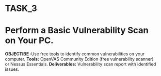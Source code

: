 # TASK_3
# Perform a Basic Vulnerability Scan on Your PC.
**OBJECTIBE** :Use free tools to identify common vulnerabilities on your computer.
**Tools:** OpenVAS Community Edition (free vulnerability scanner) or Nessus Essentials.
**Deliverables:** Vulnerability scan report with identified issues.
